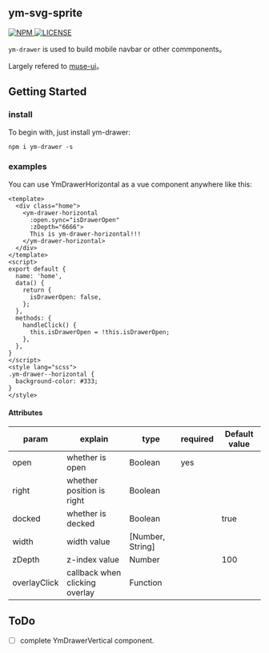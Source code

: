 ## ym-svg-sprite

<a href="https://www.npmjs.com/package/ym-drawer">
  <img src="https://img.shields.io/npm/v/ym-drawer.svg" alt="NPM">
</a>
<a href="https://github.com/sishenhei7/ym-drawer/blob/master/LICENSE">
  <img src="https://img.shields.io/github/license/mashape/apistatus.svg" alt="LICENSE">
</a>

`ym-drawer` is used to build mobile navbar or other commponents。

Largely refered to [muse-ui](https://github.com/museui/muse-ui)。

## Getting Started

### install

To begin with, just install ym-drawer:

```
npm i ym-drawer -s
```

### examples

You can use YmDrawerHorizontal as a vue component anywhere like this:

```
<template>
  <div class="home">
    <ym-drawer-horizontal
      :open.sync="isDrawerOpen"
      :zDepth="6666">
      This is ym-drawer-horizontal!!!
    </ym-drawer-horizontal>
  </div>
</template>
<script>
export default {
  name: 'home',
  data() {
    return {
      isDrawerOpen: false,
    };
  },
  methods: {
    handleClick() {
      this.isDrawerOpen = !this.isDrawerOpen;
    },
  },
}
</script>
<style lang="scss">
.ym-drawer--horizontal {
  background-color: #333;
}
</style>
```

#### Attributes

| param             | explain                          | type              | required    | Default value    |
| ----------------- | -------------------------------- | ----------------- | ----------- | ---------------- |
| open              | whether is open                  | Boolean           | yes         |                  |
| right             | whether position is right        | Boolean           |             |                  |
| docked            | whether is decked                | Boolean           |             | true             |
| width             | width value                      | [Number, String]  |             |                  |
| zDepth            | z-index value                    | Number            |             | 100              |
| overlayClick      | callback when clicking overlay   | Function          |             |                  |


## ToDo

- [ ] complete YmDrawerVertical component.

